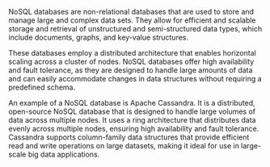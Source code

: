 

NoSQL databases are non-relational databases that are used to store and manage large and complex data sets. They allow for efficient and scalable storage and retrieval of unstructured and semi-structured data types, which include documents, graphs, and key-value structures.

These databases employ a distributed architecture that enables horizontal scaling across a cluster of nodes. NoSQL databases offer high availability and fault tolerance, as they are designed to handle large amounts of data and can easily accommodate changes in data structures without requiring a predefined schema.

An example of a NoSQL database is Apache Cassandra. It is a distributed, open-source NoSQL database that is designed to handle large volumes of data across multiple nodes. It uses a ring architecture that distributes data evenly across multiple nodes, ensuring high availability and fault tolerance. Cassandra supports column-family data structures that provide efficient read and write operations on large datasets, making it ideal for use in large-scale big data applications.